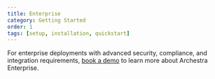 ```yaml
---
title: Enterprise
category: Getting Started
order: 1
tags: [setup, installation, quickstart]
---
```


For enterprise deployments with advanced security, compliance, and integration requirements, [book a demo](/enterprise-platform) to learn more about Archestra Enterprise.
